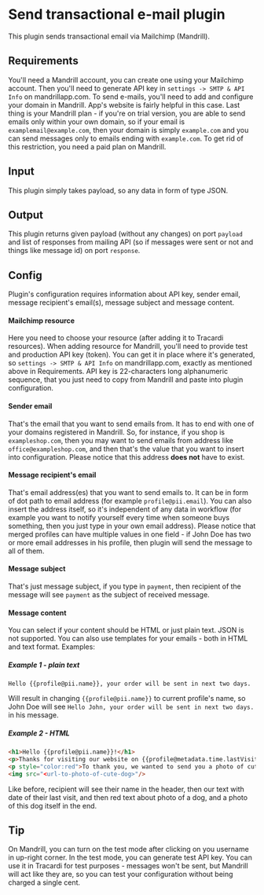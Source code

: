 # Send transactional e-mail plugin
This plugin sends transactional email via Mailchimp (Mandrill).
## Requirements
You'll need a Mandrill account, you can create one using your Mailchimp account.
Then you'll need to generate API key in ```settings -> SMTP & API Info``` on mandrillapp.com.
To send e-mails, you'll need to add and configure your domain in Mandrill. App's website
is fairly helpful in this case. Last thing is your Mandrill plan - if you're on trial version, you are
able to send emails only within your own domain, so if your email is ```examplemail@example.com```, then your
domain is simply ```example.com``` and you can send messages only to emails ending with ```example.com```.
To get rid of this restriction, you need a paid plan on Mandrill.

## Input
This plugin simply takes payload, so any data in form of type JSON.

## Output
This plugin returns given payload (without any changes) on port ```payload``` and 
list of responses from mailing API (so if messages were sent or not and things like message id) on port ```response```.

## Config
Plugin's configuration requires information about API key, sender email, 
message recipient's email(s), message subject and message content.
#### Mailchimp resource
Here you need to choose your resource (after adding it to Tracardi resources). When 
adding resource for Mandrill, you'll need to provide test and production API key (token).
You can get it in place where it's generated, so ```settings -> SMTP & API Info``` on
mandrillapp.com, exactly as mentioned above in Requirements. API key is 22-characters long
alphanumeric sequence, that you just need to copy from Mandrill and paste into plugin configuration.

#### Sender email
That's the email that you want to send emails from. It has to end with one of your domains
registered in Mandrill. So, for instance, if you shop is 
```exampleshop.com```, 
then you may want to send emails from address like 
```office@exampleshop.com```,
and then that's the value that you
want to insert into configuration. Please notice that this address __does not__ have to exist.

#### Message recipient's email
That's email address(es) that you want to send emails to. It can be in form
of dot path to email address (for example ```profile@pii.email```). You can also insert the address itself,
so it's independent of any data in workflow (for example you want to notify yourself every time when someone
buys something, then you just type in your own email address). Please notice that merged profiles
can have multiple values in one field - if John Doe has two or more email addresses in his profile, then
plugin will send the message to all of them.

#### Message subject
That's just message subject, if you type in ```payment```, then recipient of the message will see 
```payment``` as the subject of received message.

#### Message content
You can select if your content should be HTML or just plain text. JSON is not supported.
You can also use templates for your emails - both in HTML and text format. Examples:
##### Example 1 - plain text
```text
Hello {{profile@pii.name}}, your order will be sent in next two days.
```
Will result in changing 
```{{profile@pii.name}}``` 
to current profile's name, so John Doe will
see 
```Hello John, your order will be sent in next two days.``` 
in his message.

##### Example 2 - HTML
```html
<h1>Hello {{profile@pii.name}}!</h1>
<p>Thanks for visiting our website on {{profile@metadata.time.lastVisit}}!</p>
<p style="color:red">To thank you, we wanted to send you a photo of cute dog. Enjoy:</p>
<img src="<url-to-photo-of-cute-dog>"/>
```
Like before, recipient will see their name in the header, then our text with date of their last visit,
and then red text about photo of a dog, and a photo of this dog itself in the end.

## Tip
On Mandrill, you can turn on the test mode after clicking on you username in up-right corner.
In the test mode, you can generate test API key. You can use it in Tracardi for test purposes - 
messages won't be sent, but Mandrill will act like they are, so you can test your
configuration without being charged a single cent.




